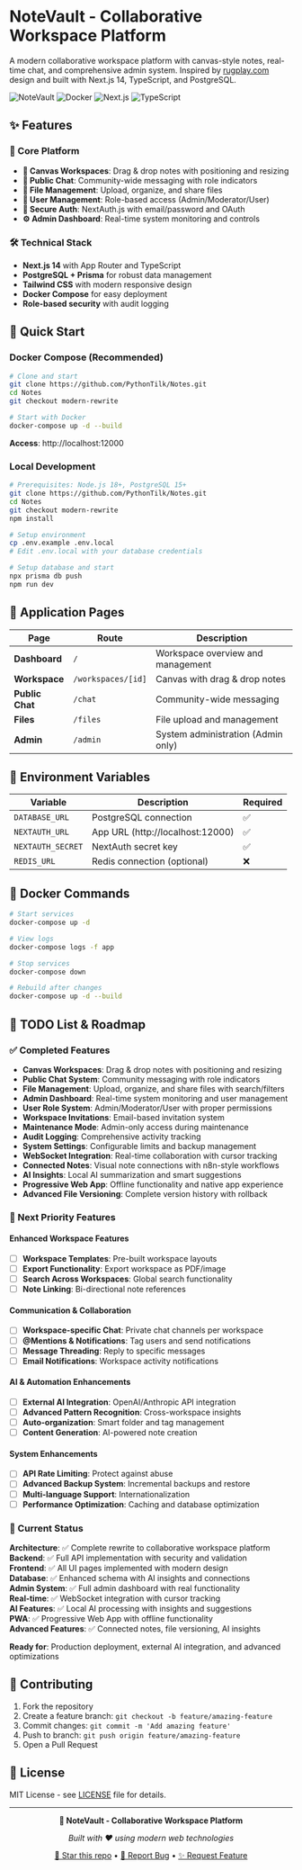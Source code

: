 # NoteVault - Collaborative Workspace Platform

A modern collaborative workspace platform with canvas-style notes, real-time chat, and comprehensive admin system. Inspired by [rugplay.com](https://rugplay.com/) design and built with Next.js 14, TypeScript, and PostgreSQL.

![NoteVault](https://img.shields.io/badge/Status-Production%20Ready-brightgreen)
![Docker](https://img.shields.io/badge/Docker-Supported-blue)
![Next.js](https://img.shields.io/badge/Next.js-14-black)
![TypeScript](https://img.shields.io/badge/TypeScript-5.0-blue)

## ✨ Features

### 🚀 Core Platform
- **🎨 Canvas Workspaces**: Drag & drop notes with positioning and resizing
- **💬 Public Chat**: Community-wide messaging with role indicators
- **📁 File Management**: Upload, organize, and share files
- **👥 User Management**: Role-based access (Admin/Moderator/User)
- **🔐 Secure Auth**: NextAuth.js with email/password and OAuth
- **⚙️ Admin Dashboard**: Real-time system monitoring and controls

### 🛠 Technical Stack
- **Next.js 14** with App Router and TypeScript
- **PostgreSQL + Prisma** for robust data management
- **Tailwind CSS** with modern responsive design
- **Docker Compose** for easy deployment
- **Role-based security** with audit logging

## 🚀 Quick Start

### Docker Compose (Recommended)

```bash
# Clone and start
git clone https://github.com/PythonTilk/Notes.git
cd Notes
git checkout modern-rewrite

# Start with Docker
docker-compose up -d --build
```

**Access**: http://localhost:12000

### Local Development

```bash
# Prerequisites: Node.js 18+, PostgreSQL 15+
git clone https://github.com/PythonTilk/Notes.git
cd Notes
git checkout modern-rewrite
npm install

# Setup environment
cp .env.example .env.local
# Edit .env.local with your database credentials

# Setup database and start
npx prisma db push
npm run dev
```

## 🎨 Application Pages

| Page | Route | Description |
|------|-------|-------------|
| **Dashboard** | `/` | Workspace overview and management |
| **Workspace** | `/workspaces/[id]` | Canvas with drag & drop notes |
| **Public Chat** | `/chat` | Community-wide messaging |
| **Files** | `/files` | File upload and management |
| **Admin** | `/admin` | System administration (Admin only) |

## 🔧 Environment Variables

| Variable | Description | Required |
|----------|-------------|----------|
| `DATABASE_URL` | PostgreSQL connection | ✅ |
| `NEXTAUTH_URL` | App URL (http://localhost:12000) | ✅ |
| `NEXTAUTH_SECRET` | NextAuth secret key | ✅ |
| `REDIS_URL` | Redis connection (optional) | ❌ |

## 🐳 Docker Commands

```bash
# Start services
docker-compose up -d

# View logs
docker-compose logs -f app

# Stop services
docker-compose down

# Rebuild after changes
docker-compose up -d --build
```

## 📝 TODO List & Roadmap

### ✅ Completed Features
- **Canvas Workspaces**: Drag & drop notes with positioning and resizing
- **Public Chat System**: Community messaging with role indicators
- **File Management**: Upload, organize, and share files with search/filters
- **Admin Dashboard**: Real-time system monitoring and user management
- **User Role System**: Admin/Moderator/User with proper permissions
- **Workspace Invitations**: Email-based invitation system
- **Maintenance Mode**: Admin-only access during maintenance
- **Audit Logging**: Comprehensive activity tracking
- **System Settings**: Configurable limits and backup management
- **WebSocket Integration**: Real-time collaboration with cursor tracking
- **Connected Notes**: Visual note connections with n8n-style workflows
- **AI Insights**: Local AI summarization and smart suggestions
- **Progressive Web App**: Offline functionality and native app experience
- **Advanced File Versioning**: Complete version history with rollback

### 🎯 Next Priority Features

#### Enhanced Workspace Features
- [ ] **Workspace Templates**: Pre-built workspace layouts
- [ ] **Export Functionality**: Export workspace as PDF/image
- [ ] **Search Across Workspaces**: Global search functionality
- [ ] **Note Linking**: Bi-directional note references

#### Communication & Collaboration
- [ ] **Workspace-specific Chat**: Private chat channels per workspace
- [ ] **@Mentions & Notifications**: Tag users and send notifications
- [ ] **Message Threading**: Reply to specific messages
- [ ] **Email Notifications**: Workspace activity notifications

#### AI & Automation Enhancements
- [ ] **External AI Integration**: OpenAI/Anthropic API integration
- [ ] **Advanced Pattern Recognition**: Cross-workspace insights
- [ ] **Auto-organization**: Smart folder and tag management
- [ ] **Content Generation**: AI-powered note creation

#### System Enhancements
- [ ] **API Rate Limiting**: Protect against abuse
- [ ] **Advanced Backup System**: Incremental backups and restore
- [ ] **Multi-language Support**: Internationalization
- [ ] **Performance Optimization**: Caching and database optimization

### 🚧 Current Status

**Architecture**: ✅ Complete rewrite to collaborative workspace platform  
**Backend**: ✅ Full API implementation with security and validation  
**Frontend**: ✅ All UI pages implemented with modern design  
**Database**: ✅ Enhanced schema with AI insights and connections  
**Admin System**: ✅ Full admin dashboard with real functionality  
**Real-time**: ✅ WebSocket integration with cursor tracking  
**AI Features**: ✅ Local AI processing with insights and suggestions  
**PWA**: ✅ Progressive Web App with offline functionality  
**Advanced Features**: ✅ Connected notes, file versioning, AI insights  

**Ready for**: Production deployment, external AI integration, and advanced optimizations

## 🤝 Contributing

1. Fork the repository
2. Create a feature branch: `git checkout -b feature/amazing-feature`
3. Commit changes: `git commit -m 'Add amazing feature'`
4. Push to branch: `git push origin feature/amazing-feature`
5. Open a Pull Request

## 📄 License

MIT License - see [LICENSE](LICENSE) file for details.

---

<div align="center">

**🚀 NoteVault - Collaborative Workspace Platform**

*Built with ❤️ using modern web technologies*

[🌟 Star this repo](https://github.com/PythonTilk/Notes) • [🐛 Report Bug](https://github.com/PythonTilk/Notes/issues) • [✨ Request Feature](https://github.com/PythonTilk/Notes/issues)

</div>
